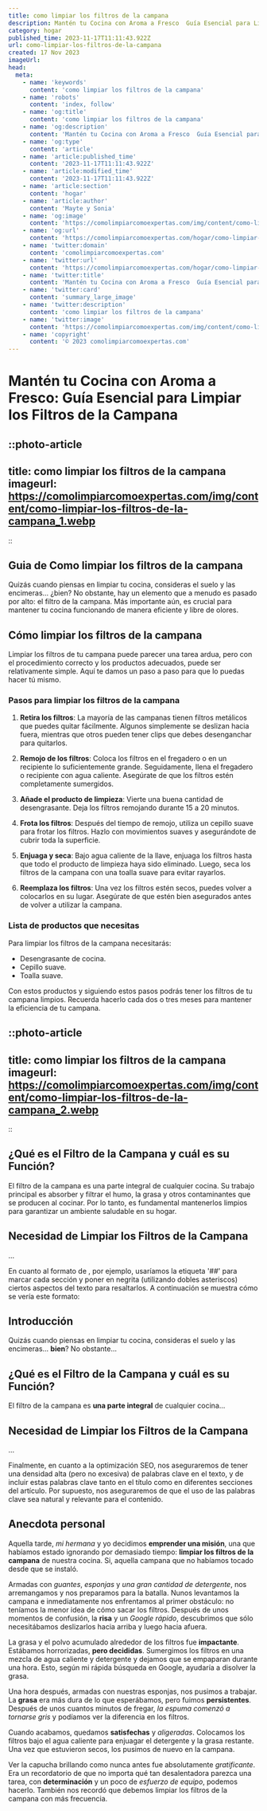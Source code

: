 ```yaml
---
title: como limpiar los filtros de la campana
description: Mantén tu Cocina con Aroma a Fresco  Guía Esencial para Limpiar los Filtros de la Campana
category: hogar
published_time: 2023-11-17T11:11:43.922Z
url: como-limpiar-los-filtros-de-la-campana
created: 17 Nov 2023
imageUrl: 
head:
  meta:
    - name: 'keywords'
      content: 'como limpiar los filtros de la campana'
    - name: 'robots'
      content: 'index, follow'
    - name: 'og:title'
      content: 'como limpiar los filtros de la campana'
    - name: 'og:description'
      content: 'Mantén tu Cocina con Aroma a Fresco  Guía Esencial para Limpiar los Filtros de la Campana'
    - name: 'og:type'
      content: 'article'
    - name: 'article:published_time'
      content: '2023-11-17T11:11:43.922Z'
    - name: 'article:modified_time'
      content: '2023-11-17T11:11:43.922Z'
    - name: 'article:section'
      content: 'hogar'
    - name: 'article:author'
      content: 'Mayte y Sonia'
    - name: 'og:image'
      content: 'https://comolimpiarcomoexpertas.com/img/content/como-limpiar-los-filtros-de-la-campana_1.webp'
    - name: 'og:url'
      content: 'https://comolimpiarcomoexpertas.com/hogar/como-limpiar-los-filtros-de-la-campana'
    - name: 'twitter:domain'
      content: 'comolimpiarcomoexpertas.com'
    - name: 'twitter:url'
      content: 'https://comolimpiarcomoexpertas.com/hogar/como-limpiar-los-filtros-de-la-campana'
    - name: 'twitter:title'
      content: 'Mantén tu Cocina con Aroma a Fresco  Guía Esencial para Limpiar los Filtros de la Campana'
    - name: 'twitter:card'
      content: 'summary_large_image'
    - name: 'twitter:description'
      content: 'como limpiar los filtros de la campana'
    - name: 'twitter:image'
      content: 'https://comolimpiarcomoexpertas.com/img/content/como-limpiar-los-filtros-de-la-campana_1.webp'
    - name: 'copyright'
      content: '© 2023 comolimpiarcomoexpertas.com'
---
```

# Mantén tu Cocina con Aroma a Fresco: Guía Esencial para Limpiar los Filtros de la Campana

::photo-article
---
title: como limpiar los filtros de la campana
imageurl: https://comolimpiarcomoexpertas.com/img/content/como-limpiar-los-filtros-de-la-campana_1.webp
---
::

## Guia de Como limpiar los filtros de la campana
Quizás cuando piensas en limpiar tu cocina, consideras el suelo y las encimeras... ¿bien? No obstante, hay un elemento que a menudo es pasado por alto: el filtro de la campana. Más importante aún, es crucial para mantener tu cocina funcionando de manera eficiente y libre de olores.

## Cómo limpiar los filtros de la campana

Limpiar los filtros de tu campana puede parecer una tarea ardua, pero con el procedimiento correcto y los productos adecuados, puede ser relativamente simple. Aquí te damos un paso a paso para que lo puedas hacer tú mismo.

### Pasos para limpiar los filtros de la campana

1. **Retira los filtros**: La mayoría de las campanas tienen filtros metálicos que puedes quitar fácilmente. Algunos simplemente se deslizan hacia fuera, mientras que otros pueden tener clips que debes desenganchar para quitarlos.

2. **Remojo de los filtros**: Coloca los filtros en el fregadero o en un recipiente lo suficientemente grande. Seguidamente, llena el fregadero o recipiente con agua caliente. Asegúrate de que los filtros estén completamente sumergidos.

3. **Añade el producto de limpieza**: Vierte una buena cantidad de desengrasante. Deja los filtros remojando durante 15 a 20 minutos.

4. **Frota los filtros**: Después del tiempo de remojo, utiliza un cepillo suave para frotar los filtros. Hazlo con movimientos suaves y asegurándote de cubrir toda la superficie.

5. **Enjuaga y seca**: Bajo agua caliente de la llave, enjuaga los filtros hasta que todo el producto de limpieza haya sido eliminado. Luego, seca los filtros de la campana con una toalla suave para evitar rayarlos.

6. **Reemplaza los filtros**: Una vez los filtros estén secos, puedes volver a colocarlos en su lugar. Asegúrate de que estén bien asegurados antes de volver a utilizar la campana.

### Lista de productos que necesitas

Para limpiar los filtros de la campana necesitarás:

- Desengrasante de cocina.
- Cepillo suave.
- Toalla suave.

Con estos productos y siguiendo estos pasos podrás tener los filtros de tu campana limpios. Recuerda hacerlo cada dos o tres meses para mantener la eficiencia de tu campana.

::photo-article
---
title: como limpiar los filtros de la campana
imageurl: https://comolimpiarcomoexpertas.com/img/content/como-limpiar-los-filtros-de-la-campana_2.webp
---
::

## ¿Qué es el Filtro de la Campana y cuál es su Función?
El filtro de la campana es una parte integral de cualquier cocina. Su trabajo principal es absorber y filtrar el humo, la grasa y otros contaminantes que se producen al cocinar. Por lo tanto, es fundamental mantenerlos limpios para garantizar un ambiente saludable en su hogar.

## Necesidad de Limpiar los Filtros de la Campana
...

En cuanto al formato de , por ejemplo, usaríamos la etiqueta '##' para marcar cada sección y poner en negrita (utilizando dobles asteriscos) ciertos aspectos del texto para resaltarlos. A continuación se muestra cómo se vería este formato:


## **Introducción**
Quizás cuando piensas en limpiar tu cocina, consideras el suelo y las encimeras... **bien**? No obstante...

## **¿Qué es el Filtro de la Campana y cuál es su Función?**
El filtro de la campana es **una parte integral** de cualquier cocina...

## **Necesidad de Limpiar los Filtros de la Campana**
...

Finalmente, en cuanto a la optimización SEO, nos aseguraremos de tener una densidad alta (pero no excesiva) de palabras clave en el texto, y de incluir estas palabras clave tanto en el título como en diferentes secciones del artículo. Por supuesto, nos aseguraremos de que el uso de las palabras clave sea natural y relevante para el contenido.

## Anecdota personal
Aquella tarde, *mi hermana* y yo decidimos **emprender una misión**, una que habíamos estado ignorando por demasiado tiempo: **limpiar los filtros de la campana** de nuestra cocina. Si, aquella campana que no habíamos tocado desde que se instaló.

Armadas con *guantes*, *esponjas* y *una gran cantidad de detergente*, nos arremangamos y nos preparamos para la batalla. Nunos levantamos la campana e inmediatamente nos enfrentamos al primer obstáculo: no teníamos la menor idea de cómo sacar los filtros. Después de unos momentos de confusión, la **risa** y un *Google rápido*, descubrimos que sólo necesitábamos deslizarlos hacia arriba y luego hacia afuera.

La grasa y el polvo acumulado alrededor de los filtros fue **impactante**. Estábamos horrorizadas, **pero decididas**. Sumergimos los filtros en una mezcla de agua caliente y detergente y dejamos que se empaparan durante una hora. Esto, según mi rápida búsqueda en Google, ayudaría a disolver la grasa.

Una hora después, armadas con nuestras esponjas, nos pusimos a trabajar. La **grasa** era más dura de lo que esperábamos, pero fuimos **persistentes**. Después de unos cuantos minutos de fregar, *la espuma comenzó a tornarse gris* y podíamos ver la diferencia en los filtros. 

Cuando acabamos, quedamos **satisfechas** y *aligeradas*. Colocamos los filtros bajo el agua caliente para enjuagar el detergente y la grasa restante. Una vez que estuvieron secos, los pusimos de nuevo en la campana. 

Ver la capucha brillando como nunca antes fue absolutamente *gratificante*. Era un recordatorio de que no importa qué tan desalentadora parezca una tarea, con **determinación** y un poco de *esfuerzo de equipo*, podemos hacerlo. También nos recordó que debemos limpiar los filtros de la campana con más frecuencia.
